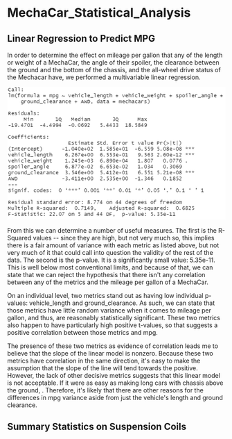 # MechaCar_Statistical_Analysis

## Linear Regression to Predict MPG

In order to determine the effect on mileage per gallon that any of the length or weight of a MechaCar, the angle of their spoiler, the clearance between the ground and the bottom of the chassis, and the all-wheel drive status of the Mechacar have, we performed a multivariable linear regression.

![Insert Picture](https://raw.githubusercontent.com/SirNancyTheNegative/MechaCar_Statistical_Analysis/main/Images/LinRegResults.png)

From this we can determine a number of useful measures. The first is the R-Squared values -- since they are high, but not very much so, this implies there is a fair amount of variance with each metric as listed above, but not very much of it that could call into question the validity of the rest of the data. The second is the p-value. It is a significantly small value: 5.35e-11. This is well below most conventional limits, and because of that, we can state that we can reject the hypothesis that there isn't any correlation between any of the metrics and the mileage per gallon of a MechaCar.

On an individual level, two metrics stand out as having low individual p-values: vehicle_length and ground_clearance. As such, we can state that those metrics have little random variance when it comes to mileage per gallon, and thus, are reasonably statistically significant. These two metrics also happen to have particularly high positive t-values, so that suggests a positive correlation between those metrics and mpg.

The presence of these two metrics as evidence of correlation leads me to believe that the slope of the linear model is nonzero. Because these two metrics have correlation in the same direction, it's easy to make the assumption that the slope of the line will tend towards the positive. However, the lack of other decisive metrics suggests that this linear model is not acceptable. If it were as easy as making long cars with chassis above the ground, . Therefore, it's likely that there are other reasons for the differences in mpg variance aside from just the vehicle's length and ground clearance.

## Summary Statistics on Suspension Coils

